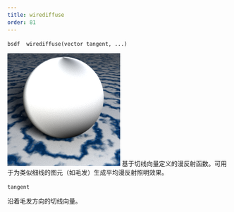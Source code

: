 ```yaml
---
title: wirediffuse
order: 81
---
```

`bsdf  wirediffuse(vector tangent, ...)`

![](../_static/rendering/wirediffuse.png)
基于切线向量定义的漫反射函数。可用于为类似细线的图元（如毛发）生成平均漫反射照明效果。

`tangent`

沿着毛发方向的切线向量。
